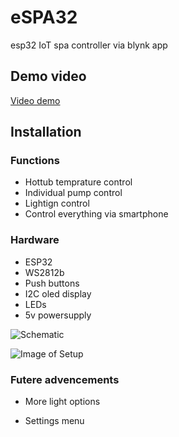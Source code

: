# eSPA32
esp32 IoT spa controller via blynk app

## Demo video

[Video demo](https://youtu.be/)

## Installation

### Functions

* Hottub temprature control
* Individual pump control
* Lightign control
* Control everything via smartphone

### Hardware

* ESP32
* WS2812b
* Push buttons
* I2C oled display
* LEDs
* 5v powersupply

![Schematic]()

![Image of Setup]()

### Futere advencements

* More light options

* Settings menu
